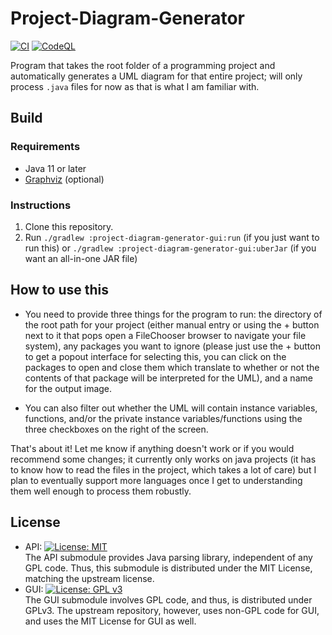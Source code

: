 # Project-Diagram-Generator

[![CI](https://github.com/syoon2/Project-Diagram-Generator/actions/workflows/ci.yml/badge.svg)](https://github.com/syoon2/Project-Diagram-Generator/actions/workflows/ci.yml)
[![CodeQL](https://github.com/syoon2/Project-Diagram-Generator/actions/workflows/codeql.yml/badge.svg)](https://github.com/syoon2/Project-Diagram-Generator/actions/workflows/codeql.yml)

Program that takes the root folder of a programming project and automatically generates a UML diagram for that entire project; will only process `.java` files for now as that is what I am familiar with.

## Build

### Requirements

- Java 11 or later
- [Graphviz](https://graphviz.org/) (optional)

### Instructions

1. Clone this repository.
2. Run `./gradlew :project-diagram-generator-gui:run` (if you just want to run this) or `./gradlew :project-diagram-generator-gui:uberJar` (if you want an all-in-one JAR file)

## How to use this

- You need to provide three things for the program to run: the directory of the root path for your project (either manual entry or using the + button next to it that pops open a FileChooser browser to navigate your file system), any packages you want to ignore (please just use the + button to get a popout interface for selecting this, you can click on the packages to open and close them which translate to whether or not the contents of that package will be interpreted for the UML), and a name for the output image.

- You can also filter out whether the UML will contain instance variables, functions, and/or the private instance variables/functions using the three checkboxes on the right of the screen.

That's about it! Let me know if anything doesn't work or if you would recommend some changes; it currently only works on java projects (it has to know how to read the files in the project, which takes a lot of care) but I plan to eventually support more languages once I get to understanding them well enough to process them robustly.

## License

- API: [![License: MIT](https://img.shields.io/badge/License-MIT-yellow.svg)](https://opensource.org/licenses/MIT)  
  The API submodule provides Java parsing library, independent of any GPL code.
  Thus, this submodule is distributed under the MIT License, matching
  the upstream license.
- GUI: [![License: GPL v3](https://img.shields.io/badge/License-GPLv3-blue.svg)](https://www.gnu.org/licenses/gpl-3.0)  
  The GUI submodule involves GPL code, and thus, is distributed under GPLv3.
  The upstream repository, however, uses non-GPL code for GUI, and uses the MIT
  License for GUI as well.
